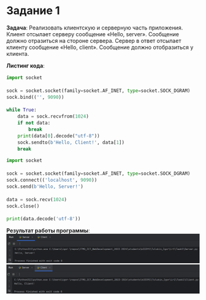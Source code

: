 # Задание 1

**Задача**: Реализовать клиентскую и серверную часть приложения. Клиент отсылает серверу
сообщение «Hello, server». Сообщение должно отразиться на стороне сервера.
Сервер в ответ отсылает клиенту сообщение «Hello, client». Сообщение должно
отобразиться у клиента.

**Листинг кода**:<br/>

``` py title="Server.py"
import socket

sock = socket.socket(family=socket.AF_INET, type=socket.SOCK_DGRAM)
sock.bind(('', 9090))

while True:
    data = sock.recvfrom(1024)
    if not data:
        break
    print(data[0].decode("utf-8"))
    sock.sendto(b'Hello, Client!', data[1])
    break
```

``` py title="Client.py"
import socket

sock = socket.socket(family=socket.AF_INET, type=socket.SOCK_DGRAM)
sock.connect(('localhost', 9090))
sock.send(b'Hello, Server!')

data = sock.recv(1024)
sock.close()

print(data.decode('utf-8'))

```

**Результат работы программы**:
![Screenshot](../img/Lab1/Task1/server.png)
![Screenshot](../img/Lab1/Task1/client.png)